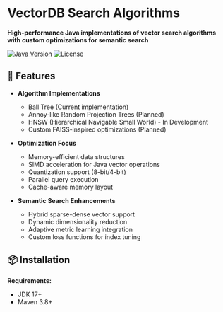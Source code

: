 # VectorDB Search Algorithms

**High-performance Java implementations of vector search algorithms with custom optimizations for semantic search**

[![Java Version](https://img.shields.io/badge/Java-17%2B-blue)](https://openjdk.org/)
[![License](https://img.shields.io/badge/License-MIT-green)](LICENSE)

## 🚀 Features

- **Algorithm Implementations**
  - Ball Tree (Current implementation)
  - Annoy-like Random Projection Trees (Planned)
  - HNSW (Hierarchical Navigable Small World) - In Development
  - Custom FAISS-inspired optimizations (Planned)
  
- **Optimization Focus**
  - Memory-efficient data structures
  - SIMD acceleration for Java vector operations
  - Quantization support (8-bit/4-bit)
  - Parallel query execution
  - Cache-aware memory layout

- **Semantic Search Enhancements**
  - Hybrid sparse-dense vector support
  - Dynamic dimensionality reduction
  - Adaptive metric learning integration
  - Custom loss functions for index tuning

## 📦 Installation

**Requirements:**
- JDK 17+
- Maven 3.8+
